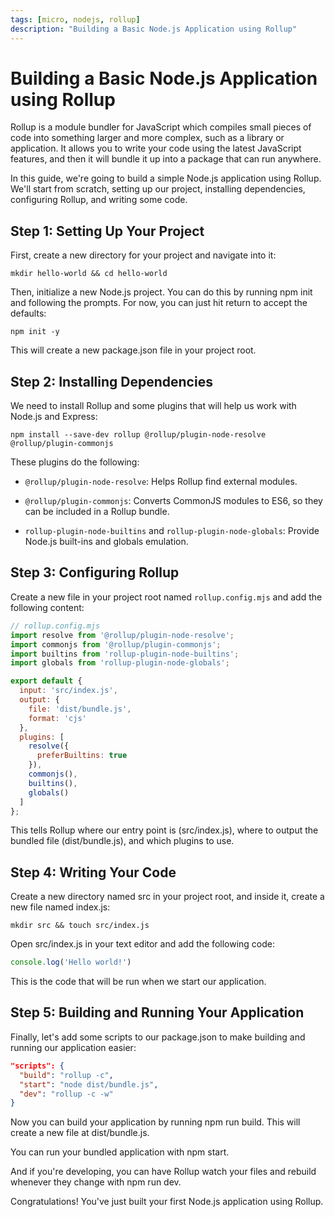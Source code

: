 ```yaml
---
tags: [micro, nodejs, rollup] 
description: "Building a Basic Node.js Application using Rollup"
---
```

 
# Building a Basic Node.js Application using Rollup

Rollup is a module bundler for JavaScript which compiles small pieces of code into something larger and more complex, such as a library or application. It allows you to write your code using the latest JavaScript features, and then it will bundle it up into a package that can run anywhere.

In this guide, we're going to build a simple Node.js application using Rollup. We'll start from scratch, setting up our project, installing dependencies, configuring Rollup, and writing some code.

## Step 1: Setting Up Your Project

First, create a new directory for your project and navigate into it:
 
```shell
mkdir hello-world && cd hello-world
```

Then, initialize a new Node.js project. You can do this by running npm init and following the prompts. For now, you can just hit return to accept the defaults:

```shell
npm init -y
```
 
This will create a new package.json file in your project root. 

## Step 2: Installing Dependencies

We need to install Rollup and some plugins that will help us work with Node.js and Express:

```shell
npm install --save-dev rollup @rollup/plugin-node-resolve @rollup/plugin-commonjs
``` 

These plugins do the following:


- `@rollup/plugin-node-resolve`: Helps Rollup find external modules.

- `@rollup/plugin-commonjs`: Converts CommonJS modules to ES6, so they can be included in a Rollup bundle.

- `rollup-plugin-node-builtins` and `rollup-plugin-node-globals`: Provide Node.js built-ins and globals emulation.

## Step 3: Configuring Rollup

Create a new file in your project root named `rollup.config.mjs` and add the following content:

```js
// rollup.config.mjs
import resolve from '@rollup/plugin-node-resolve';
import commonjs from '@rollup/plugin-commonjs';
import builtins from 'rollup-plugin-node-builtins';
import globals from 'rollup-plugin-node-globals';

export default {
  input: 'src/index.js',
  output: {
    file: 'dist/bundle.js',
    format: 'cjs'
  },
  plugins: [
    resolve({
      preferBuiltins: true
    }),
    commonjs(),
    builtins(),
    globals()
  ]
};
```

This tells Rollup where our entry point is (src/index.js), where to output the bundled file (dist/bundle.js), and which plugins to use.

## Step 4: Writing Your Code

Create a new directory named src in your project root, and inside it, create a new file named index.js:

```shell
mkdir src && touch src/index.js
```

Open src/index.js in your text editor and add the following code:

```js
console.log('Hello world!')
```

This is the code that will be run when we start our application.

## Step 5: Building and Running Your Application

Finally, let's add some scripts to our package.json to make building and running our application easier:

```json
"scripts": {
  "build": "rollup -c",
  "start": "node dist/bundle.js",
  "dev": "rollup -c -w"
}
```

Now you can build your application by running npm run build. This will create a new file at dist/bundle.js.

You can run your bundled application with npm start.

And if you're developing, you can have Rollup watch your files and rebuild whenever they change with npm run dev.

Congratulations! You've just built your first Node.js application using Rollup.